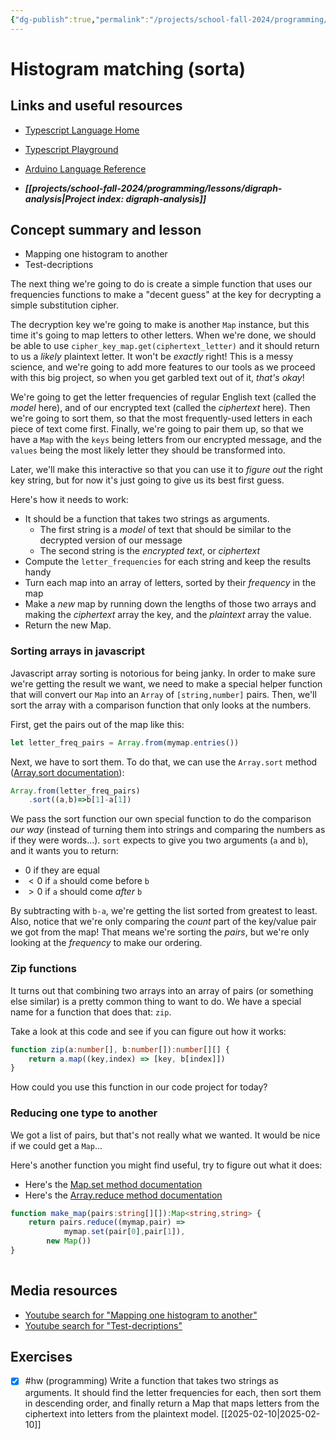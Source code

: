 ```yaml
---
{"dg-publish":true,"permalink":"/projects/school-fall-2024/programming/lessons/histogram-matching/"}
---
```



#  Histogram matching (sorta)

## Links and useful resources

- [Typescript Language Home](https://www.typescriptlang.org/)
- [Typescript Playground](https://www.typescriptlang.org/play/)
- [Arduino Language Reference](https://docs.arduino.cc/language-reference/)


- ***[[projects/school-fall-2024/programming/lessons/digraph-analysis\|Project index: digraph-analysis]]*** 
## Concept summary and lesson


- Mapping one histogram to another 
- Test-decriptions 

The next thing we're going to do is create a simple function that uses our frequencies functions to make a "decent guess" at the key for decrypting a simple substitution cipher.

The decryption key we're going to make is another `Map` instance, but this time it's going to map letters to other letters. When we're done, we should be able to use `cipher_key_map.get(ciphertext_letter)` and it should return to us a *likely* plaintext letter. It won't be *exactly* right! This is a messy science, and we're going to add more features to our tools as we proceed with this big project, so when you get garbled text out of it, *that's okay*!

We're going to get the letter frequencies of regular English text (called the *model* here), and of our encrypted text (called the *ciphertext* here). Then we're going to sort them, so that the most frequently-used letters in each piece of text come first. Finally, we're going to pair them up, so that we have a `Map` with the `keys` being letters from our encrypted message, and the `values` being the most likely letter they should be transformed into.

Later, we'll make this interactive so that you can use it to *figure out* the right key string, but for now it's just going to give us its best first guess.

Here's how it needs to work:

- It should be a function that takes two strings as arguments. 
    - The first string is a *model* of text that should be similar to the decrypted version of our message
    - The second string is the *encrypted text*, or *ciphertext*
- Compute the `letter_frequencies` for each string and keep the results handy
- Turn each map into an array of letters, sorted by their *frequency* in the map
- Make a *new* map by running down the lengths of those two arrays and making the *ciphertext* array the key, and the *plaintext* array the value.
- Return the new Map.

### Sorting arrays in javascript

Javascript array sorting is notorious for being janky. In order to make sure we're getting the result we want, we need to make a special helper function that will convert our `Map` into an `Array` of `[string,number]` pairs. Then, we'll sort the array with a comparison function that only looks at the numbers.

First, get the pairs out of the map like this:

```typescript 
let letter_freq_pairs = Array.from(mymap.entries())
```

Next, we have to sort them. To do that, we can use the `Array.sort` method ([Array.sort documentation](https://developer.mozilla.org/en-US/docs/Web/JavaScript/Reference/Global_Objects/Array/sort)):

```typescript
Array.from(letter_freq_pairs)
    .sort((a,b)=>b[1]-a[1])
```

We pass the sort function our own special function to do the comparison *our way* (instead of turning them into strings and comparing the numbers as if they were words...). `sort` expects to give you two arguments (`a` and `b`), and it wants you to return:

- 0 if they are equal
- $<0$ if `a` should come before `b`
- $>0$ if `a` should come *after* `b`

By subtracting with `b-a`, we're getting the list sorted from greatest to least. Also, notice that we're only comparing the *count* part of the key/value pair we got from the map! That means we're sorting the *pairs*, but we're only looking at the *frequency* to make our ordering.

### Zip functions

It turns out that combining two arrays into an array of pairs (or something else similar) is a pretty common thing to want to do. We have a special name for a function that does that: `zip`. 

Take a look at this code and see if you can figure out how it works:

```typescript
function zip(a:number[], b:number[]):number[][] {
    return a.map((key,index) => [key, b[index]])
}
```

How could you use this function in our code project for today?

### Reducing one type to another

We got a list of pairs, but that's not really what we wanted. It would be nice if we could get a `Map`...

Here's another function you might find useful, try to figure out what it does:
- Here's the [Map.set method documentation](https://developer.mozilla.org/en-US/docs/Web/JavaScript/Reference/Global_Objects/Map/set)
- Here's the [Array.reduce method documentation](https://developer.mozilla.org/en-US/docs/Web/JavaScript/Reference/Global_Objects/Array/reduce)

```typescript
function make_map(pairs:string[][]):Map<string,string> {
    return pairs.reduce((mymap,pair) =>
            mymap.set(pair[0],pair[1]), 
        new Map())
}
    
```

## Media resources

- [Youtube search for "Mapping one histogram to another"](https://www.youtube.com/results?search_query=Mapping%20one%20histogram%20to%20another) 
- [Youtube search for "Test-decriptions"](https://www.youtube.com/results?search_query=Test-decriptions) 

## Exercises

- [x] #hw (programming) Write a function that takes two strings as arguments. It should find the letter frequencies for each, then sort them in descending order, and finally return a Map that maps letters from the ciphertext into letters from the plaintext model. [[2025-02-10\|2025-02-10]]
